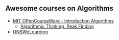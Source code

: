 
Awesome courses on Algorithms
-----------------------------
- [MIT OPenCourseWare - Introduction Algorithms](http://ocw.mit.edu/courses/electrical-engineering-and-computer-science/6-006-introduction-to-algorithms-fall-2011/index.htm)
  - [Algorithmic Thinking, Peak Finding](https://www.youtube.com/watch?v=HtSuA80QTyo&list=PLUl4u3cNGP61Oq3tWYp6V_F-5jb5L2iHb)
- [UNSWeLearning](https://www.youtube.com/watch?v=RpRRUQFbePU&list=PLE621E25B3BF8B9D1)
